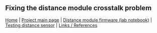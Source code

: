 ## Fixing the distance module crosstalk problem

[Home](../../../README.md) | [Project main page](../../vacrob.md) | [Distance module firmware (lab notebook)](../firmware/distance-module-fw-LN.md) | [Testing distance sensor](../sensorTest/sensorTest.md) | [Links / References](../../docs/references/refs.md)
